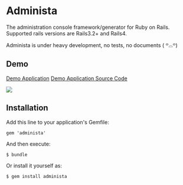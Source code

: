 # Administa

The administration console framework/generator for Ruby on Rails.
Supported rails versions are Rails3.2+ and Rails4.

Administa is under heavy development, no tests, no documents ( ꒪⌓꒪)

## Demo

[Demo Application](https://administa-demo.herokuapp.com/)
[Demo Application Source Code](https://github.com/yuroyoro/administa_demo)

![](https://raw.githubusercontent.com/yuroyoro/administa/master/administa-demo.png)

## Installation

Add this line to your application's Gemfile:

    gem 'administa'

And then execute:

    $ bundle

Or install it yourself as:

    $ gem install administa
